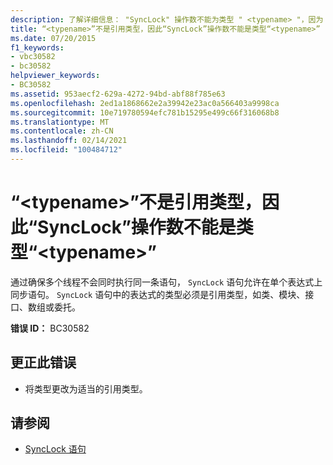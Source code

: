 ```yaml
---
description: 了解详细信息： "SyncLock" 操作数不能为类型 " <typename> "，因为 " <typename> " 不是引用类型
title: “<typename>”不是引用类型，因此“SyncLock”操作数不能是类型“<typename>”
ms.date: 07/20/2015
f1_keywords:
- vbc30582
- bc30582
helpviewer_keywords:
- BC30582
ms.assetid: 953aecf2-629a-4272-94bd-abf88f785e63
ms.openlocfilehash: 2ed1a1868662e2a39942e23ac0a566403a9998ca
ms.sourcegitcommit: 10e719780594efc781b15295e499c66f316068b8
ms.translationtype: MT
ms.contentlocale: zh-CN
ms.lasthandoff: 02/14/2021
ms.locfileid: "100484712"
---
```

# <a name="synclock-operand-cannot-be-of-type-typename-because-typename-is-not-a-reference-type"></a>“\<typename>”不是引用类型，因此“SyncLock”操作数不能是类型“\<typename>”

通过确保多个线程不会同时执行同一条语句， `SyncLock` 语句允许在单个表达式上同步语句。 `SyncLock` 语句中的表达式的类型必须是引用类型，如类、模块、接口、数组或委托。  
  
 **错误 ID：** BC30582  
  
## <a name="to-correct-this-error"></a>更正此错误  
  
- 将类型更改为适当的引用类型。  
  
## <a name="see-also"></a>请参阅

- [SyncLock 语句](../language-reference/statements/synclock-statement.md)
